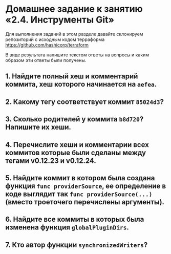 # Домашнее задание к занятию «2.4. Инструменты Git»

Для выполнения заданий в этом разделе давайте склонируем репозиторий с исходным кодом 
терраформа https://github.com/hashicorp/terraform 

В виде результата напишите текстом ответы на вопросы и каким образом эти ответы были получены. 

## 1. Найдите полный хеш и комментарий коммита, хеш которого начинается на `aefea`.
## 2. Какому тегу соответствует коммит `85024d3`?
## 3. Сколько родителей у коммита `b8d720`? Напишите их хеши.
## 4. Перечислите хеши и комментарии всех коммитов которые были сделаны между тегами v0.12.23 и v0.12.24.
## 5. Найдите коммит в котором была создана функция `func providerSource`, ее определение в коде выглядит так `func providerSource(...)` (вместо троеточего перечислены аргументы).
## 6. Найдите все коммиты в которых была изменена функция `globalPluginDirs`.
## 7. Кто автор функции `synchronizedWriters`?

